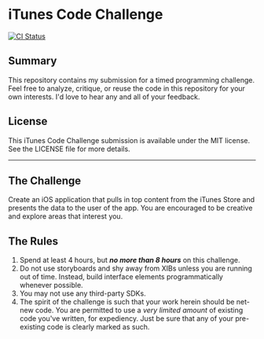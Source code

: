 # iTunes Code Challenge

[![CI Status](http://img.shields.io/travis/grgcombs/iTunesCodeChallenge.svg?style=flat)](https://travis-ci.org/grgcombs/iTunesCodeChallenge)

## Summary

This repository contains my submission for a timed programming challenge.  Feel free to analyze, critique, or reuse the code in this repository for your own interests.  I'd love to hear any and all of your feedback.

## License
This iTunes Code Challenge submission is available under the MIT license. See the LICENSE file for more details.

--------------------

## The Challenge

Create an iOS application that pulls in top content from the iTunes Store and presents the data to the user of the app. You are encouraged to be creative and explore areas that interest you.  

## The Rules

1. Spend at least 4 hours, but ***no more than 8 hours*** on this challenge.  
2. Do not use storyboards and shy away from XIBs unless you are running out of time.  Instead, build interface elements programmatically whenever possible.
3. You may not use any third-party SDKs.
4. The spirit of the challenge is such that your work herein should be net-new code.  You are permitted to use a _very limited amount_ of existing code you've written, for expediency. Just be sure that any of your pre-existing code is clearly marked as such.
